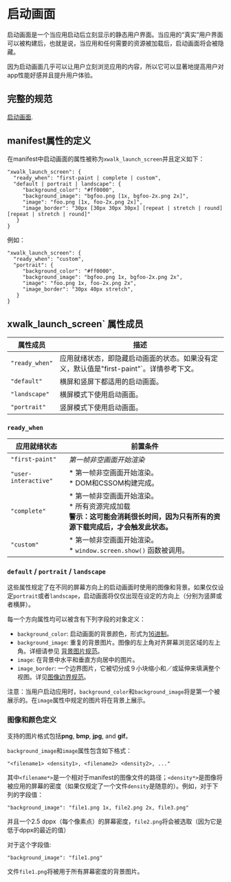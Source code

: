 # 启动画面

启动画面是一个当应用启动后立刻显示的静态用户界面。当应用的“真实”用户界面可以被构建后，也就是说，当应用和任何需要的资源被加载后，启动画面将会被隐藏。

因为启动画面几乎可以让用户立刻浏览应用的内容，所以它可以显著地提高用户对app性能好感并且提升用户体验。

## 完整的规范

[启动画面](https://docs.google.com/a/intel.com/document/d/17PuNuHRTQuREUpaCvj-eEx7uYi2avd-VW-oaMXMpvwo/edit).

## manifest属性的定义

在manifest中启动画面的属性被称为`xwalk_launch_screen`并且定义如下：

    "xwalk_launch_screen": {
      "ready_when": "first-paint | complete | custom",
      "default | portrait | landscape": {
         "background_color": "#ff0000",
         "background_image": "bgfoo.png [1x, bgfoo-2x.png 2x]",
         "image": "foo.png [1x, foo-2x.png 2x]",
         "image_border": "30px [30px 30px 30px] [repeat | stretch | round] [repeat | stretch | round]"
       }
    }

例如：

    "xwalk_launch_screen": {
      "ready_when": "custom",
      "portrait": {
         "background_color": "#ff0000",
         "background_image": "bgfoo.png 1x, bgfoo-2x.png 2x",
         "image": "foo.png 1x, foo-2x.png 2x",
         "image_border": "30px 40px stretch",
       }
    }

## xwalk_launch_screen` 属性成员

|属性成员 | 描述|
|---|---|
|`"ready_when"` |  应用就绪状态，即隐藏启动画面的状态。如果没有定义，默认值是"first-paint"`。详情参考下文。|
|`"default"` | 横屏和竖屏下都适用的启动画面。|
|`"landscape"` | 横屏模式下使用启动画面。|
|`"portrait"` | 竖屏模式下使用启动画面。|

### `ready_when`

应用就绪状态 | 前置条件
--- | ---
`"first-paint"` | *第一帧非空画面开始渲染*
`"user-interactive"` | * 第一帧非空画面开始渲染。<br>* DOM和CSSOM构建完成。
`"complete"` | * 第一帧非空画面开始渲染。 <br>* 所有资源完成加载<br> **警示：这可能会消耗很长时间，因为只有所有的资源下载完成后，才会触发此状态。**
`"custom"` | * 第一帧非空画面开始渲染。<br>* ```window.screen.show()``` 函数被调用。

### `default` / `portrait` / `landscape`

这些属性规定了在不同的屏幕方向上的启动画面时使用的图像和背景。如果仅仅设定`portrait`或者`landscape`，启动画面将仅仅出现在设定的方向上（分别为竖屏或者横屏）。

每一个方向属性均可以被含有下列字段的对象定义：

* `background_color`: 启动画面的背景颜色，形式为[16进制](http://www.w3.org/TR/css3-color/#rgb-color)。
* `background_image`: 重复的背景图片。图像的左上角对齐屏幕浏览区域的左上角。详细请参见 [背景图片规范](https://docs.google.com/a/intel.com/document/d/17PuNuHRTQuREUpaCvj-eEx7uYi2avd-VW-oaMXMpvwo/edit?pli=1#heading=h.p51ynj4nuqv7)。
* `image`: 在背景中水平和垂直方向居中的图片。
* `image_border`: 一个边界图片，它被切分成９小块缩小和／或延伸来填满整个视图。详见[图像边界规范](https://docs.google.com/a/intel.com/document/d/17PuNuHRTQuREUpaCvj-eEx7uYi2avd-VW-oaMXMpvwo/edit?pli=1#heading=h.rq1ayw778vp6)。

注意：当用户启动应用时，`background_color`和`background_image`将是第一个被展示的。在`image`属性中规定的图片将在背景上展示。

### 图像和颜色定义

支持的图片格式包括**png**, **bmp**, **jpg**, and **gif**。

`background_image`和`image`属性包含如下格式：

    "<filename1> <density1>, <filename2> <density2>, ..."

其中`<filename*>`是一个相对于manifest的图像文件的路径；`<density*>`是图像将被应用的屏幕的密度（如果仅规定了一个文件`density`是随意的）。例如，对于下列的字段值：

    "background_image": "file1.png 1x, file2.png 2x, file3.png"

并且一个2.5 dppx（每个像素点）的屏幕密度，`file2.png`将会被选取（因为它是低于dppx的最近的值）

对于这个字段值:

    "background_image": "file1.png"

文件`file1.png`将被用于所有屏幕密度的背景图片。
